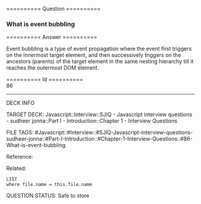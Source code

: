 ========== Question ==========  

### What is event bubbling  

========== Answer ==========  

Event bubbling is a type of event propagation where the event first triggers on
the innermost target element, and then successively triggers on the ancestors
(parents) of the target element in the same nesting hierarchy till it reaches
the outermost DOM element.

========== Id ==========  
86

---

DECK INFO

TARGET DECK: Javascript::Interview::SJIQ - Javascript interview questions - sudheer jonna::Part I - Introduction::Chapter 1 - Interview Questions

FILE TAGS: #Javascript::#Interview::#SJIQ-Javascript-interview-questions-sudheer-jonna::#Part-I-Introduction::#Chapter-1-Interview-Questions::#86-What-is-event-bubbling

Reference:

Related:

```dataview
LIST
where file.name = this.file.name
```

QUESTION STATUS: Safe to store
